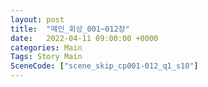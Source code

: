 ```yaml
---
layout: post
title:  "메인_회상_001~012장"
date:   2022-04-11 09:00:00 +0000
categories: Main
Tags: Story Main
SceneCode: ["scene_skip_cp001-012_q1_s10"]
---
```

